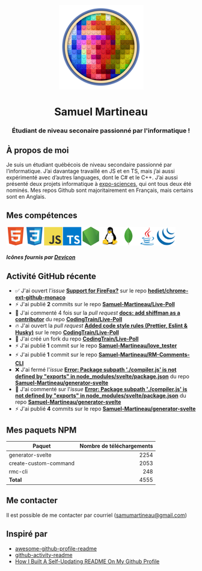 <div align="middle">
  <img height="225" alt="avatar" src="https://raw.githubusercontent.com/Samuel-Martineau/Samuel-Martineau/master/avatar.png">
  <h1>Samuel Martineau</h1>
  <h3>Étudiant de niveau seconaire passionné par l'informatique !</h3>
</div>

## À propos de moi

Je suis un étudiant québécois de niveau secondaire passionné par l’informatique. J’ai davantage travaillé en JS et en TS, mais j’ai aussi expérimenté avec d’autres languages, dont le C# et le C++. J’ai aussi présenté deux projets informatique à [expo-sciences](https://technoscience.ca/programmes/expo-sciences/), qui ont tous deux été nominés. Mes repos Github sont majoritairement en Français, mais certains sont en Anglais.

## Mes compétences

<img alt="HTML5" src="https://raw.githubusercontent.com/devicons/devicon/master/icons/html5/html5-original.svg" width="50" title="HTML5" /><img alt="CSS3" src="https://raw.githubusercontent.com/devicons/devicon/master/icons/css3/css3-original.svg" width="50" title="CSS3" /><img alt="JavaScript" src="https://raw.githubusercontent.com/devicons/devicon/master/icons/javascript/javascript-original.svg" width="50" title="JavaScript" /><img alt="TypeScript" src="https://raw.githubusercontent.com/devicons/devicon/master/icons/typescript/typescript-original.svg" width="50" title="TypeScript" /><img alt="NodeJS" src="https://raw.githubusercontent.com/devicons/devicon/master/icons/nodejs/nodejs-original.svg" width="50" title="NodeJS" /><img alt="Linux" src="https://raw.githubusercontent.com/devicons/devicon/master/icons/linux/linux-original.svg" width="50" title="Linux" /><img alt="MongoDB" src="https://raw.githubusercontent.com/devicons/devicon/master/icons/mongodb/mongodb-original.svg" width="50" title="MongoDB" /><img alt="Java" src="https://raw.githubusercontent.com/devicons/devicon/master/icons/java/java-original.svg" width="50" title="Java" /><img alt="jQuery" src="https://raw.githubusercontent.com/devicons/devicon/master/icons/jquery/jquery-original.svg" width="50" title="jQuery" />

##### Icônes fournis par [Devicon](https://konpa.github.io/devicon/)

## Activité GitHub récente

- ✅ J&#x27;ai ouvert l&#x27;_issue_ [**Support for FireFox?**](https://github.com/hediet/chrome-ext-github-monaco/issues/1) sur le repo [**hediet/chrome-ext-github-monaco**](https://github.com/hediet/chrome-ext-github-monaco)
- ⚡ J&#x27;ai publié **2** commits sur le repo [**Samuel-Martineau/Live-Poll**](https://github.com/Samuel-Martineau/Live-Poll)
- 💬 J&#x27;ai commenté 4 fois sur la _pull request_ [**docs: add shiffman as a contributor**](https://github.com/CodingTrain/Live-Poll/issues/45) du repo [**CodingTrain/Live-Poll**](https://github.com/CodingTrain/Live-Poll)
- 🔥 J&#x27;ai ouvert la _pull request_ [**Added code style rules (Prettier, Eslint &amp; Husky)**](https://github.com/CodingTrain/Live-Poll/pull/44) sur le repo [**CodingTrain/Live-Poll**](https://github.com/CodingTrain/Live-Poll)
- 🌈 J&#x27;ai créé un fork du repo [**CodingTrain/Live-Poll**](https://github.com/CodingTrain/Live-Poll)
- ⚡ J&#x27;ai publié **1** commit sur le repo [**Samuel-Martineau/love_tester**](https://github.com/Samuel-Martineau/love_tester)
- ⚡ J&#x27;ai publié **1** commit sur le repo [**Samuel-Martineau/RM-Comments-CLI**](https://github.com/Samuel-Martineau/RM-Comments-CLI)
- ❌ J&#x27;ai fermé l&#x27;_issue_ [**Error: Package subpath &#x27;./compiler.js&#x27; is not defined by &quot;exports&quot; in node_modules/svelte/package.json**](https://github.com/Samuel-Martineau/generator-svelte/issues/7) du repo [**Samuel-Martineau/generator-svelte**](https://github.com/Samuel-Martineau/generator-svelte)
- 💬 J&#x27;ai commenté sur l&#x27;_issue_ [**Error: Package subpath &#x27;./compiler.js&#x27; is not defined by &quot;exports&quot; in node_modules/svelte/package.json**](https://github.com/Samuel-Martineau/generator-svelte/issues/7) du repo [**Samuel-Martineau/generator-svelte**](https://github.com/Samuel-Martineau/generator-svelte)
- ⚡ J&#x27;ai publié **4** commits sur le repo [**Samuel-Martineau/generator-svelte**](https://github.com/Samuel-Martineau/generator-svelte)

## Mes paquets NPM

| Paquet                | Nombre de téléchargements |
| --------------------- | ------------------------: |
| generator-svelte      |                      2254 |
| create-custom-command |                      2053 |
| rmc-cli               |                       248 |
| **Total**             |                      4555 |

## Me contacter

Il est possible de me contacter par courriel ([samumartineau@gmail.com](mailto:samumartineau@gmail.com))

## Inspiré par

- [awesome-github-profile-readme](https://github.com/abhisheknaiidu/awesome-github-profile-readme)
- [github-activity-readme](https://github.com/jamesgeorge007/github-activity-readme)
- [How I Built A Self-Updating README On My Github Profile](https://www.mokkapps.de/blog/how-i-built-a-self-updating-readme-on-my-git-hub-profile/)
